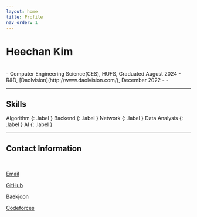 ```yaml
---
layout: home
title: Profile
nav_order: 1
---
```


# Heechan Kim

<br/>
- Computer Engineering Science(CES), HUFS, Graduated August 2024
- R&D, [Daolvision](http://www.daolvision.com/), December 2022 -
- 

---

## Skills
Algorithm
{: .label }
Backend
{: .label }
Network
{: .label }
Data Analysis
{: .label }
AI
{: .label }

---

## Contact Information

<br/>

[Email](mailto:caphile98@gmail.com)

[GitHub](https://github.com/Caphile)

[Baekjoon](https://www.acmicpc.net/user/caphile98)

[Codeforces](https://codeforces.com/profile/caphile98)